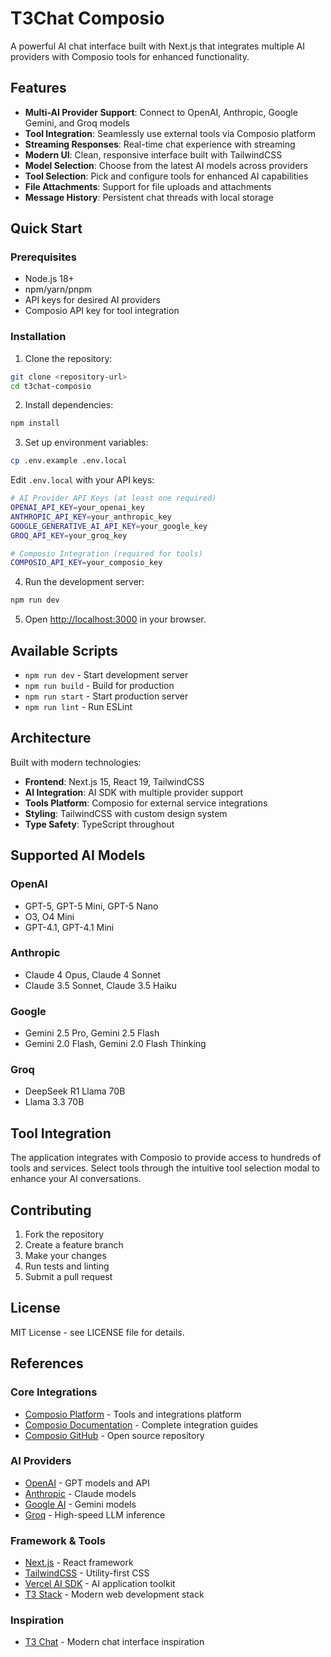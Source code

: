 # T3Chat Composio

A powerful AI chat interface built with Next.js that integrates multiple AI providers with Composio tools for enhanced functionality.

## Features

- **Multi-AI Provider Support**: Connect to OpenAI, Anthropic, Google Gemini, and Groq models
- **Tool Integration**: Seamlessly use external tools via Composio platform
- **Streaming Responses**: Real-time chat experience with streaming
- **Modern UI**: Clean, responsive interface built with TailwindCSS
- **Model Selection**: Choose from the latest AI models across providers
- **Tool Selection**: Pick and configure tools for enhanced AI capabilities
- **File Attachments**: Support for file uploads and attachments
- **Message History**: Persistent chat threads with local storage

## Quick Start

### Prerequisites

- Node.js 18+ 
- npm/yarn/pnpm
- API keys for desired AI providers
- Composio API key for tool integration

### Installation

1. Clone the repository:
```bash
git clone <repository-url>
cd t3chat-composio
```

2. Install dependencies:
```bash
npm install
```

3. Set up environment variables:
```bash
cp .env.example .env.local
```

Edit `.env.local` with your API keys:
```bash
# AI Provider API Keys (at least one required)
OPENAI_API_KEY=your_openai_key
ANTHROPIC_API_KEY=your_anthropic_key
GOOGLE_GENERATIVE_AI_API_KEY=your_google_key
GROQ_API_KEY=your_groq_key

# Composio Integration (required for tools)
COMPOSIO_API_KEY=your_composio_key
```

4. Run the development server:
```bash
npm run dev
```

5. Open [http://localhost:3000](http://localhost:3000) in your browser.

## Available Scripts

- `npm run dev` - Start development server
- `npm run build` - Build for production
- `npm run start` - Start production server
- `npm run lint` - Run ESLint

## Architecture

Built with modern technologies:

- **Frontend**: Next.js 15, React 19, TailwindCSS
- **AI Integration**: AI SDK with multiple provider support
- **Tools Platform**: Composio for external service integrations
- **Styling**: TailwindCSS with custom design system
- **Type Safety**: TypeScript throughout

## Supported AI Models

### OpenAI
- GPT-5, GPT-5 Mini, GPT-5 Nano
- O3, O4 Mini
- GPT-4.1, GPT-4.1 Mini

### Anthropic
- Claude 4 Opus, Claude 4 Sonnet
- Claude 3.5 Sonnet, Claude 3.5 Haiku

### Google
- Gemini 2.5 Pro, Gemini 2.5 Flash
- Gemini 2.0 Flash, Gemini 2.0 Flash Thinking

### Groq
- DeepSeek R1 Llama 70B
- Llama 3.3 70B

## Tool Integration

The application integrates with Composio to provide access to hundreds of tools and services. Select tools through the intuitive tool selection modal to enhance your AI conversations.

## Contributing

1. Fork the repository
2. Create a feature branch
3. Make your changes
4. Run tests and linting
5. Submit a pull request

## License

MIT License - see LICENSE file for details.

## References

### Core Integrations
- [Composio Platform](https://composio.dev) - Tools and integrations platform
- [Composio Documentation](https://docs.composio.dev) - Complete integration guides
- [Composio GitHub](https://github.com/composiohq/composio) - Open source repository

### AI Providers
- [OpenAI](https://openai.com) - GPT models and API
- [Anthropic](https://anthropic.com) - Claude models
- [Google AI](https://ai.google.dev) - Gemini models
- [Groq](https://groq.com) - High-speed LLM inference

### Framework & Tools
- [Next.js](https://nextjs.org) - React framework
- [TailwindCSS](https://tailwindcss.com) - Utility-first CSS
- [Vercel AI SDK](https://sdk.vercel.ai) - AI application toolkit
- [T3 Stack](https://create.t3.gg) - Modern web development stack

### Inspiration
- [T3 Chat](https://t3.chat) - Modern chat interface inspiration